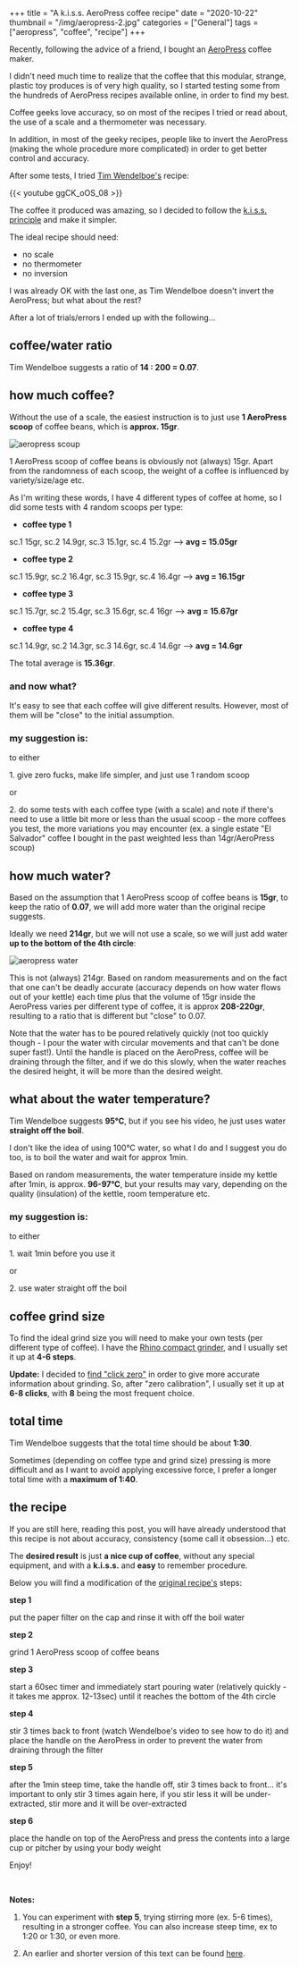 +++
title = "A k.i.s.s. AeroPress coffee recipe"
date = "2020-10-22"
thumbnail = "/img/aeropress-2.jpg"
categories = ["General"]
tags = ["aeropress", "coffee", "recipe"]
+++

Recently, following the advice of a friend, I bought an [AeroPress](https://aeropress.com/) coffee maker.

I didn't need much time to realize that the coffee that this modular, strange, plastic toy produces is of very high quality, so I started testing some from the hundreds of AeroPress recipes available online, in order to find my best.

Coffee geeks love accuracy, so on most of the recipes I tried or read about, the use of a scale and a thermometer was necessary.

In addition, in most of the geeky recipes, people like to invert the AeroPress (making the whole procedure more complicated) in order to get better control and accuracy.

After some tests, I tried [Tim Wendelboe's](https://timwendelboe.no/?v=f214a7d42e0d) recipe:


{{< youtube ggCK_oOS_08 >}}

The coffee it produced was amazing, so I decided to follow the [k.i.s.s. principle](https://en.wikipedia.org/wiki/KISS_principle) and make it simpler. 

The ideal recipe should need:

- no scale
- no thermometer
- no inversion

I was already OK with the last one, as Tim Wendelboe doesn't invert the AeroPress; but what about the rest? 

After a lot of trials/errors I ended up with the following...

## coffee/water ratio

Tim Wendelboe suggests a ratio of **14 : 200 = 0.07**.

## how much coffee?

Without the use of a scale, the easiest instruction is to just use **1 AeroPress scoop** of coffee beans, which is **approx. 15gr**.

![aeropress scoup](/img/aeropress-1.jpg)

1 AeroPress scoop of coffee beans is obviously not (always) 15gr. Apart from the randomness of each scoop, the weight of a coffee is influenced by variety/size/age etc.

As I'm writing these words, I have 4 different types of coffee at home, so I did some tests with 4 random scoops per  type:

- **coffee type 1**

sc.1 15gr, sc.2 14.9gr, sc.3 15.1gr, sc.4 15.2gr --> **avg = 15.05gr**


- **coffee type 2**

sc.1 15.9gr, sc.2 16.4gr, sc.3 15.9gr, sc.4 16.4gr --> **avg = 16.15gr**


- **coffee type 3**

sc.1 15.7gr, sc.2 15.4gr, sc.3 15.6gr, sc.4 16gr --> **avg = 15.67gr**


- **coffee type 4**

sc.1 14.9gr, sc.2 14.3gr, sc.3 14.6gr, sc.4 14.6gr --> **avg = 14.6gr**

The total average is **15.36gr**.

### and now what?

It's easy to see that each coffee will give different results. However, most of them will be "close" to the initial assumption. 

### my suggestion is:

to either

1\. give zero fucks, make life simpler, and just use 1 random scoop

or

2\. do some tests with each coffee type (with a scale) and note if there's need to use a little bit more or less than the usual scoop - the more coffees you test, the more variations you may encounter (ex. a single estate "El Salvador" coffee I bought in the past weighted less than 14gr/AeroPress scoup)


## how much water?

Based on the assumption that 1 AeroPress scoop of coffee beans is **15gr**, to keep the ratio of **0.07**, we will add more water than the original recipe suggests. 

Ideally we need **214gr**, but we will not use a scale, so we will just add water **up to the bottom of the 4th circle**:

![aeropress water](/img/aeropress-2.jpg)

This is not (always) 214gr. Based on random measurements and on the fact that one can't be deadly accurate (accuracy depends on how water flows out of your kettle) each time plus that the volume of 15gr inside the AeroPress varies per different type of coffee, it is approx  **208-220gr**, resulting to a ratio that is different but "close" to 0.07.

Note that the water has to be poured relatively quickly (not too quickly though - I pour the water with circular movements and that can't be done super fast!). Until the handle is placed on the AeroPress, coffee will be draining through the filter, and if we do this slowly, when the water reaches the desired height, it will be more than the desired weight.

## what about the water temperature?

Tim Wendelboe suggests **95°C**, but if you see his video, he just uses water **straight off the boil**.

I don't like the idea of using 100°C water, so what I do and I suggest you do too, is to boil the water and wait for approx 1min.

Based on random measurements, the water temperature inside my kettle after 1min, is approx. **96-97°C**, but your results may vary, depending on the quality (insulation) of the kettle, room temperature etc.

### my suggestion is: 

to either

1\. wait 1min before you use it

or

2\. use water straight off the boil

## coffee grind size

To find the ideal grind size you will need to make your own tests (per different type of coffee). I have the [Rhino compact grinder](https://rhinocoffeegear.com/rhinowares-compact-hand-grinder-with-aeropress-adaptor.html), and I usually set it up at **4-6 steps**.

**Update:**  I decided to [find "click zero"](https://www.youtube.com/watch?v=45fpPUQ-5TU) in order to give more accurate information about grinding. So, after "zero calibration", I usually set it up at **6-8 clicks**, with **8** being the most frequent choice.

## total time

Tim Wendelboe suggests that the total time should be about **1:30**. 

Sometimes (depending on coffee type and grind size) pressing is more difficult and as I want to avoid applying excessive force, I prefer a longer total time with a **maximum of 1:40**.

## the recipe

If you are still here, reading this post, you will have already understood that this recipe is not about accuracy, consistency (some call it obsession...) etc. 

The **desired result** is just **a nice cup of coffee**, without any special equipment, and with a **k.i.s.s.** and **easy** to remember procedure. 

Below you will find a modification of the [original recipe's](https://aeroprecipe.com/recipes/tim-wendelboe) steps:

**step 1**

put the paper filter on the cap and rinse it with off the boil water

**step 2**

grind 1 AeroPress scoop of coffee beans

**step 3**

start a 60sec timer and immediately start pouring water (relatively quickly - it takes me approx. 12-13sec) until it reaches the bottom of the 4th circle

**step 4**

stir 3 times back to front (watch Wendelboe's video to see how to do it) and place the handle on the AeroPress in order to prevent the water from draining through the filter

**step 5**

after the 1min steep time, take the handle off, stir 3 times back to front... it's important to only stir 3 times again here, if you stir less it will be under-extracted, stir more and it will be over-extracted

**step 6**

place the handle on top of the AeroPress and press the contents into a large cup or pitcher by using your body weight


Enjoy!

&nbsp;

**Notes:** 

1. You can experiment with **step 5**, trying stirring more (ex. 5-6 times), resulting in a stronger coffee. You can also increase steep time, ex to 1:20 or 1:30, or even more.

2. An earlier and shorter version of this text can be found [here](https://aeroprecipe.com/recipes/three-nos).

